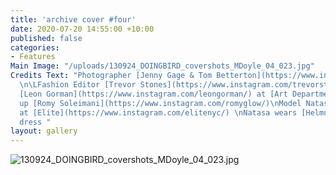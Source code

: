 ```yaml
---
title: 'archive cover #four'
date: 2020-07-20 14:55:00 +10:00
published: false
categories:
- Features
Main Image: "/uploads/130924_DOINGBIRD_covershots_MDoyle_04_023.jpg"
Credits Text: "Photographer [Jenny Gage & Tom Betterton](https://www.instagram.com/gagebetterton/)
  \n\LFashion Editor [Trevor Stones](https://www.instagram.com/trevorstones/)\nHair
  [Leon Gorman](https://www.instagram.com/leongorman/) at [Art Department ](https://www.instagram.com/artdeptagency/)\nMake
  up [Romy Soleimani](https://www.instagram.com/romyglow/)\nModel Natasa Vojnovic
  at [Elite](https://www.instagram.com/elitenyc/) \nNatasa wears [Helmut Lang](https://www.instagram.com/helmutlang/)
  dress "
layout: gallery
---
```


![130924_DOINGBIRD_covershots_MDoyle_04_023.jpg](/uploads/130924_DOINGBIRD_covershots_MDoyle_04_023.jpg)
